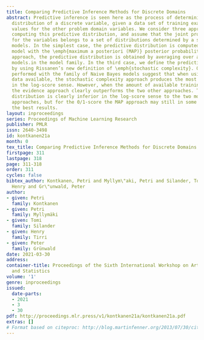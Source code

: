 ```yaml
---
title: Comparing Predictive Inference Methods for Discrete Domains
abstract: Predictive inference is seen here as the process of determining the predictive
  distribution of a discrete variable, given a data set of training examples and the
  values for the other problem domain variables. We consider three approaches for
  computing this predictive distribution, and assume that the joint probability distribution
  for the variables belongs to a set of distributions determined by a set of parametric
  models. In the simplest case, the predictive distribution is computed by using the
  model with the \emph{maximum a posteriori (MAP)} posterior probability. In the \emph{evidence}
  approach, the predictive distribution is obtained by averaging over all the individual
  models.in the model family. In the third case, we define the predictive distribution
  by using Rissanen’s new definition of \emph{stochastic complexity}. Our experiments
  performed with the family of Naive Bayes models suggest that when using all the
  data available, the stochastic complexity approach produces the most accurate predictions
  in the log-score sense. However, when the amount of available training data is decreased,
  the evidence approach clearly outperforms the two other approaches. The MAP predictive
  distribution is clearly inferior in the log-score sense to the two more sophisticated
  approaches, but for the 0/1-score the MAP approach may still in some cases produce
  the best results.
layout: inproceedings
series: Proceedings of Machine Learning Research
publisher: PMLR
issn: 2640-3498
id: kontkanen21a
month: 0
tex_title: Comparing Predictive Inference Methods for Discrete Domains
firstpage: 311
lastpage: 318
page: 311-318
order: 311
cycles: false
bibtex_author: Kontkanen, Petri and Myllym\"aki, Petri and Silander, Tomi and Tirri,
  Henry and Gr\"unwald, Peter
author:
- given: Petri
  family: Kontkanen
- given: Petri
  family: Myllymäki
- given: Tomi
  family: Silander
- given: Henry
  family: Tirri
- given: Peter
  family: Grünwald
date: 2021-03-30
address:
container-title: Proceedings of the Sixth International Workshop on Artificial Intelligence
  and Statistics
volume: '1'
genre: inproceedings
issued:
  date-parts:
  - 2021
  - 3
  - 30
pdf: http://proceedings.mlr.press/v1/kontkanen21a/kontkanen21a.pdf
extras: []
# Format based on citeproc: http://blog.martinfenner.org/2013/07/30/citeproc-yaml-for-bibliographies/
---
```

